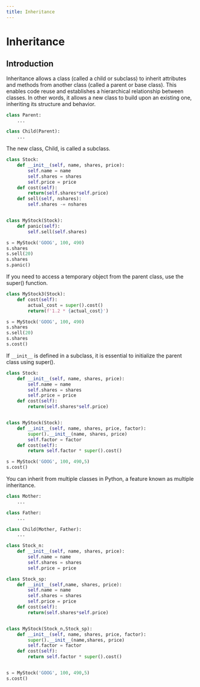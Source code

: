 ```yaml
---
title: Inheritance
---
```



# Inheritance 
## Introduction 
Inheritance allows a class (called a child or subclass) to inherit attributes and methods from another class (called a parent or base class). This enables code reuse and establishes a hierarchical relationship between classes. In other words, it allows a new class to build upon an existing one, inheriting its structure and behavior.

```python
class Parent:
    ...

class Child(Parent):
    ...
```

The new class, Child, is called a subclass.

```python
class Stock:
    def __init__(self, name, shares, price):
        self.name = name 
        self.shares = shares
        self.price = price
    def cost(self):
        return(self.shares*self.price)
    def sell(self, nshares):
        self.shares -= nshares


class MyStock(Stock): 
    def panic(self):
        self.sell(self.shares)

s = MyStock('GOOG', 100, 490)
s.shares
s.sell(20)
s.shares
s.panic()
```

If you need to access a temporary object from the parent class, use the super() function.
```python
class MyStock3(Stock):
    def cost(self):
        actual_cost = super().cost()
        return(f'1.2 * {actual_cost}')

s = MyStock('GOOG', 100, 490)
s.shares
s.sell(20)
s.shares
s.cost()
```

If `__init__` is defined in a subclass, it is essential to initialize the parent class using super().

```python
class Stock:
    def __init__(self, name, shares, price):
        self.name = name
        self.shares = shares
        self.price = price
    def cost(self):
        return(self.shares*self.price)


class MyStock(Stock):
    def __init__(self, name, shares, price, factor):
        super().__init__(name, shares, price)
        self.factor = factor
    def cost(self):
        return self.factor * super().cost()

s = MyStock('GOOG', 100, 490,5)
s.cost()
```

You can inherit from multiple classes in Python, a feature known as multiple inheritance.

```python
class Mother:
    ...

class Father:
    ...

class Child(Mother, Father):
    ...
```


```python
class Stock_n:
    def __init__(self, name, shares, price):
        self.name = name
        self.shares = shares
        self.price = price

class Stock_sp:
    def __init__(self,name, shares, price):
        self.name = name
        self.shares = shares
        self.price = price
    def cost(self):
        return(self.shares*self.price)


class MyStock(Stock_n,Stock_sp):
    def __init__(self, name, shares, price, factor):
        super().__init__(name,shares, price)
        self.factor = factor
    def cost(self):
        return self.factor * super().cost()


s = MyStock('GOOG', 100, 490,5)
s.cost()
```
